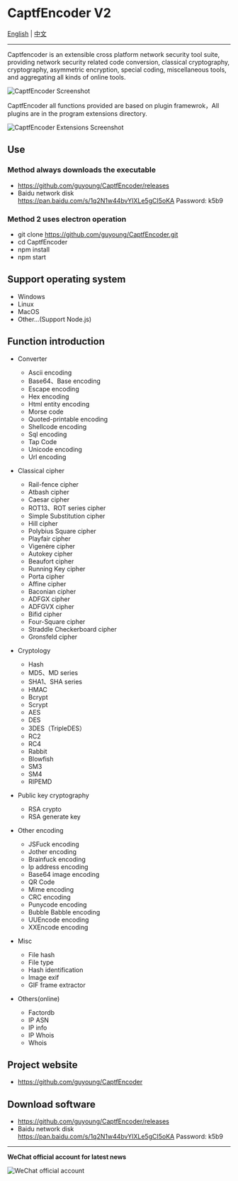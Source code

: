 
CaptfEncoder V2
================================

[English](https://github.com/guyoung/CaptfEncoder/blob/master/CaptfEncoder-V2/README.md) | [中文](https://github.com/guyoung/CaptfEncoder/blob/master/CaptfEncoder-V2/README-zh.md)

---

Captfencoder is an extensible cross platform network security tool suite, providing network security related code conversion, classical cryptography, cryptography, asymmetric encryption, special coding, miscellaneous tools, and aggregating all kinds of online tools.

![CaptfEncoder Screenshot](https://github.com/guyoung/CaptfEncoder/raw/master/CaptfEncoder-V2/images/captfencoder-screenshot-1.png)

CaptfEncoder all functions provided are based on plugin framewrok，All plugins are in the program extensions directory.

![CaptfEncoder Extensions Screenshot](https://github.com/guyoung/CaptfEncoder/raw/master/CaptfEncoder-V2/images/captfencoder-screenshot-2.png)

## Use

### Method always downloads the executable

 * <https://github.com/guyoung/CaptfEncoder/releases>
 * Baidu network disk https://pan.baidu.com/s/1q2N1w44bvYIXLe5gCI5oKA  Password: k5b9

### Method 2 uses electron operation

 * git clone https://github.com/guyoung/CaptfEncoder.git
 * cd CaptfEncoder
 * npm install
 * npm start

## Support operating system

 * Windows
 * Linux
 * MacOS
 * Other...(Support Node.js)

## Function introduction

 * Converter
   * Ascii encoding
   * Base64、Base encoding
   * Escape encoding
   * Hex encoding
   * Html entity encoding
   * Morse code
   * Quoted-printable encoding
   * Shellcode encoding
   * Sql encoding 
   * Tap Code
   * Unicode encoding 
   * Url encoding 

 * Classical cipher
   * Rail-fence cipher
   * Atbash cipher
   * Caesar cipher
   * ROT13、ROT series cipher
   * Simple Substitution cipher
   * Hill cipher
   * Polybius Square cipher
   * Playfair cipher
   * Vigenère cipher
   * Autokey cipher
   * Beaufort cipher
   * Running Key cipher
   * Porta cipher
   * Affine cipher
   * Baconian cipher
   * ADFGX  cipher
   * ADFGVX cipher
   * Bifid cipher
   * Four-Square cipher
   * Straddle Checkerboard cipher
   * Gronsfeld cipher

 * Cryptology
   * Hash
   * MD5、MD series
   * SHA1、SHA series
   * HMAC
   * Bcrypt
   * Scrypt
   * AES
   * DES
   * 3DES（TripleDES）
   * RC2
   * RC4
   * Rabbit
   * Blowfish 
   * SM3
   * SM4
   * RIPEMD

 * Public key cryptography
   * RSA crypto
   * RSA generate key

 * Other encoding
   * JSFuck encoding
   * Jother encoding
   * Brainfuck encoding
   * Ip address encoding
   * Base64 image encoding
   * QR Code
   * Mime encoding
   * CRC encoding 
   * Punycode encoding
   * Bubble Babble encoding 
   * UUEncode encoding 
   * XXEncode encoding 

 * Misc  
   * File hash
   * File type
   * Hash identification
   * Image exif
   * GIF frame extractor

 * Others(online)
   * Factordb
   * IP ASN
   * IP info
   * IP Whois
   * Whois


## Project website

 * <https://github.com/guyoung/CaptfEncoder>

## Download software

 * <https://github.com/guyoung/CaptfEncoder/releases>
 * Baidu network disk https://pan.baidu.com/s/1q2N1w44bvYIXLe5gCI5oKA  Password: k5b9

------------------------------------------------

**WeChat official account for latest news**

![WeChat official account](https://mmbiz.qlogo.cn/mmbiz_jpg/5IMiaY073fa7zxH6f5q5EticlwZPsYQtUnpYHspNiczmNyjtCXnR7LAmvpstK4EycfzIQkciboLh1qtWRcCibEPuDhA/0?wx_fmt=jpeg)
